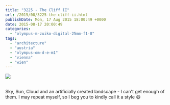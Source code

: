 ```yaml
---
title: "3225 - The Cliff II"
url: /2015/08/3225-the-cliff-ii.html
publishDate: Mon, 17 Aug 2015 18:00:49 +0000
date: 2015-08-17 20:00:49
categories: 
  - "olympus-m-zuiko-digital-25mm-f1-8"
tags: 
  - "architecture"
  - "austria"
  - "olympus-om-d-e-m1"
  - "vienna"
  - "wien"
---
```

<div class="container">
<div class="center"><a target="_blank" href="https://d25zfm9zpd7gm5.cloudfront.net/1200x1200/2015/20150628_163916_lr.jpg"><img class="webfeedsFeaturedVisual" src="https://d25zfm9zpd7gm5.cloudfront.net/0600x0600/2015/20150628_163916_lr.jpg" /></a></div>
</div>
<br />

Sky, Sun, Cloud and an artificially created landscape - I can't get enough of them. I may repeat myself, so I beg you to kindly call it a style 😄
